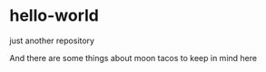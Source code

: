# hello-world
just another repository

And there are some things about moon tacos to keep in mind here
